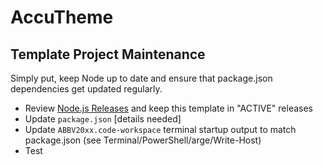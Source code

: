 # AccuTheme

## Template Project Maintenance

Simply put, keep Node up to date and ensure that package.json dependencies get updated regularly.

- Review [Node.js Releases](https://nodejs.org/en/about/previous-releases) and keep this template in "ACTIVE" releases
- Update `package.json` [details needed]
- Update `ABBV20xx.code-workspace` terminal startup output to match package.json (see Terminal/PowerShell/arge/Write-Host)
- Test
